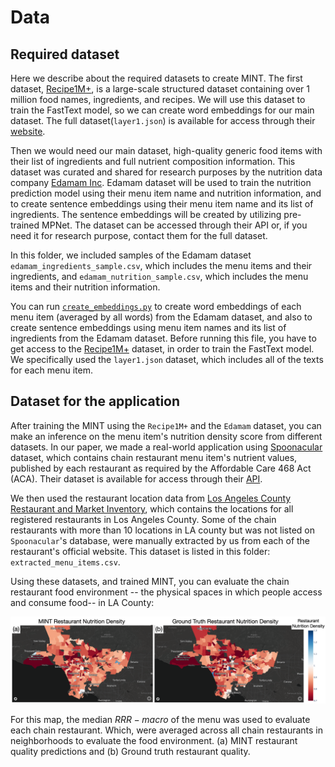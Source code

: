 # Data

## Required dataset

Here we describe about the required datasets to create MINT. The first dataset, [Recipe1M+](http://im2recipe.csail.mit.edu/), is a large-scale structured dataset containing over 1 million food names, ingredients, and recipes. We will use this dataset to train the FastText model, so we can create word embeddings for our main dataset. The full dataset(`layer1.json`) is available for access through their [website](http://im2recipe.csail.mit.edu/). 

Then we would need our main dataset, high-quality generic food items with their list of ingredients and full nutrient composition information. This dataset was curated and shared for research purposes by the nutrition data company [Edamam Inc](https://www.edamam.com/). Edamam dataset will be used to train the nutrition prediction model using their menu item name and nutrition information, and to create sentence embeddings using their menu item name and its list of ingredients. The sentence embeddings will be created by utilizing pre-trained MPNet. The dataset can be accessed through their API or, if you need it for research purpose, contact them for the full dataset.

In this folder, we included samples of the Edamam dataset `edamam_ingredients_sample.csv`, which includes the menu items and their ingredients, and `edamam_nutrition_sample.csv`, which includes the menu items and their nutrition information.

You can run [`create_embeddings.py`](https://github.com/alexdseo/mint/blob/main/data/create_embeddings.py) to create word embeddings of each menu item (averaged by all words) from the Edamam dataset, and also to create sentence embeddings using menu item names and its list of ingredients from the Edamam dataset. Before running this file, you have to get access to the [Recipe1M+](http://im2recipe.csail.mit.edu/) dataset, in order to train the FastText model. We specifically used the `layer1.json` dataset, which includes all of the texts for each menu item. 


## Dataset for the application

After training the MINT using the `Recipe1M+` and the `Edamam` dataset, you can make an inference on the menu item's nutrition density score from different datasets. In our paper, we made a real-world application using [Spoonacular](https://spoonacular.com/food-api) dataset, which contains chain restaurant menu item's nutrient values, published by each restaurant as required by the Affordable Care 468 Act (ACA). Their dataset is available for access through their [API](https://spoonacular.com/food-api).

We then used the restaurant location data from [Los Angeles County Restaurant and Market Inventory](https://data.lacounty.gov/), which contains the locations for all registered restaurants in Los Angeles County. Some of the chain restaurants with more than 10 locations in LA county but was not listed on `Spoonacular`'s database, were manually extracted by us from each of the restaurant's official website. This dataset is listed in this folder: `extracted_menu_items.csv`.

Using these datasets, and trained MINT, you can evaluate the chain restaurant food environment -- the physical spaces in which people access and consume food-- in LA County:

![Application to LA County data](https://github.com/alexdseo/mint/blob/main/figures/heatmap.png)

For this map, the median $RRR−macro$ of the menu was used to evaluate each chain restaurant. Which, were averaged across all chain restaurants in neighborhoods to evaluate the food environment. (a) MINT restaurant quality predictions and (b) Ground truth restaurant quality.
